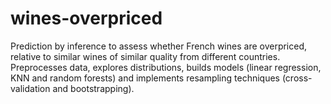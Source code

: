 # wines-overpriced
Prediction by inference to assess whether French wines are overpriced, relative to similar wines of similar quality from different countries. Preprocesses data, explores distributions, builds models (linear regression, KNN and random forests) and implements resampling techniques (cross-validation and bootstrapping). 
